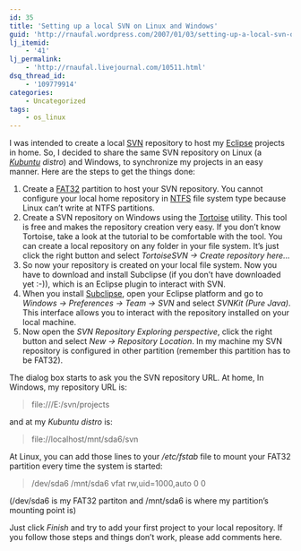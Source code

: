 ```yaml
---
id: 35
title: 'Setting up a local SVN on Linux and Windows'
guid: 'http://rnaufal.wordpress.com/2007/01/03/setting-up-a-local-svn-on-linux-and-windows/'
lj_itemid:
    - '41'
lj_permalink:
    - 'http://rnaufal.livejournal.com/10511.html'
dsq_thread_id:
    - '109779914'
categories:
    - Uncategorized
tags:
    - os_linux
---
```


I was intended to create a local [SVN](http://subversion.tigris.org/) repository to host my [Eclipse](http://www.eclipse.org/) projects in home. So, I decided to share the same SVN repository on Linux (a *[Kubuntu](http://www.kubuntu.org/) distro*) and Windows, to synchronize my projects in an easy manner. Here are the steps to get the things done:

1. Create a [FAT32](http://en.wikipedia.org/wiki/File_Allocation_Table) partition to host your SVN repository. You cannot configure your local home repository in [NTFS](http://en.wikipedia.org/wiki/NTFS) file system type because Linux can’t write at NTFS partitions.
2. Create a SVN repository on Windows using the [Tortoise](http://tortoisesvn.tigris.org/) utility. This tool is free and makes the repository creation very easy. If you don’t know Tortoise, take a look at the tutorial to be comfortable with the tool. You can create a local repository on any folder in your file system. It’s just click the right button and select *TortoiseSVN -&gt; Create repository here…*
3. So now your repository is created on your local file system. Now you have to download and install Subclipse (if you don’t have downloaded yet :-)), which is an Eclipse plugin to interact with SVN.
4. When you install [Subclipse](http://subclipse.tigris.org/), open your Eclipse platform and go to *Windows -&gt; Preferences -&gt; Team -&gt; SVN* and select *SVNKit (Pure Java)*. This interface allows you to interact with the repository installed on your local machine.
5. Now open the *SVN Repository Exploring perspective*, click the right button and select *New -&gt; Repository Location*. In my machine my SVN repository is configured in other partition (remember this partition has to be FAT32).

The dialog box starts to ask you the SVN repository URL. At home, In Windows, my repository URL is:

> file:///E:/svn/projects

and at my *Kubuntu distro* is:

> file://localhost/mnt/sda6/svn

At Linux, you can add those lines to your */etc/fstab* file to mount your FAT32 partition every time the system is started:

> /dev/sda6 /mnt/sda6 vfat rw,uid=1000,auto 0 0

(/dev/sda6 is my FAT32 partiton and /mnt/sda6 is where my partition’s mounting point is)

Just click *Finish* and try to add your first project to your local repository. If you follow those steps and things don’t work, please add comments here.